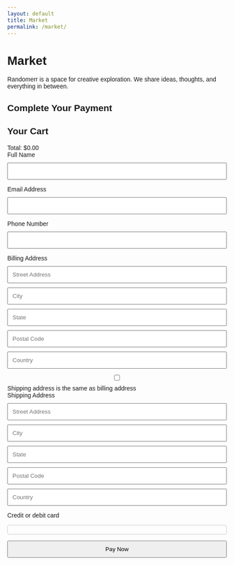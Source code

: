 ```yaml
---
layout: default
title: Market
permalink: /market/
---
```


# Market

Randomerr is a space for creative exploration. We share ideas, thoughts, and everything in between.

<script src="https://js.stripe.com/v3/"></script>
<style>
  body { font-family: Arial, sans-serif; }
  #payment-form { max-width: 600px; margin: auto; }
  input, button { display: block; width: 100%; margin: 10px 0; padding: 10px; }
  #card-element { border: 1px solid #ccc; padding: 10px; border-radius: 4px; }
  .error { color: red; }
  .success { color: green; }
</style>

<h2>Complete Your Payment</h2>

<main class="checkout-container">
  <section id="cart-summary">
    <h2>Your Cart</h2>
    <div id="cart-items">
      <!-- Cart items will be dynamically populated here -->
    </div>
    <div class="checkout-summary">
      <div id="cart-total">Total: $0.00</div>
    </div>
  </section>

<form id="payment-form">
<!-- Cardholder's Name -->
<label for="name">Full Name</label>
<input type="text" id="name" required>

<!-- Email Address -->
<label for="email">Email Address</label>
<input type="email" id="email" required>

<!-- Phone Number -->
<label for="phone">Phone Number</label>
<input type="tel" id="phone" required>

<!-- Billing Address -->
<label for="address">Billing Address</label>
<input type="text" id="address" placeholder="Street Address" required>
<input type="text" id="city" placeholder="City" required>
<input type="text" id="state" placeholder="State" required>
<input type="text" id="postal-code" placeholder="Postal Code" required>
<input type="text" id="country" placeholder="Country" required>

<!-- Shipping Address Checkbox -->
<label>
  <input type="checkbox" id="same-address"> Shipping address is the same as billing address
</label>

<!-- Shipping Address -->
<div id="shipping-address-container">
<label for="shipping-address">Shipping Address</label>
<input type="text" id="shipping-address" placeholder="Street Address" required>
<input type="text" id="shipping-city" placeholder="City" required>
<input type="text" id="shipping-state" placeholder="State" required>
<input type="text" id="shipping-postal-code" placeholder="Postal Code" required>
<input type="text" id="shipping-country" placeholder="Country" required>
</div>

<!-- Stripe Card Element -->
<label for="card-element">Credit or debit card</label>
<div id="card-element"></div>

<button id="submit-button">Pay Now</button>
<div id="payment-status"></div>
</form>
</main>

<script>
document.addEventListener("DOMContentLoaded", async () => {
  const stripe = Stripe('pk_test_51PulULDDaepf7cjiBCJQ4wxoptuvOfsdiJY6tvKxW3uXZsMUome7vfsIORlSEZiaG4q20ZLSqEMiBIuHi7Fsy9dP00nytmrtYb'); // Use your publishable key
  const form = document.getElementById("payment-form");
  const submitButton = document.getElementById("submit-button");
  const paymentStatus = document.getElementById("payment-status");
  const sameAddressCheckbox = document.getElementById("same-address");
  const shippingAddressContainer = document.getElementById("shipping-address-container");

  if (!form || !submitButton || !paymentStatus || !sameAddressCheckbox || !shippingAddressContainer) {
    console.error("Required elements are missing from the DOM.");
    return;
  }

  const elements = stripe.elements();
  const card = elements.create("card");
  card.mount("#card-element");

  sameAddressCheckbox.addEventListener("change", () => {
    const isChecked = sameAddressCheckbox.checked;
    shippingAddressContainer.style.display = isChecked ? "none" : "block";
    if (isChecked) {
      document.getElementById("shipping-address").value = document.getElementById("address").value;
      document.getElementById("shipping-city").value = document.getElementById("city").value;
      document.getElementById("shipping-state").value = document.getElementById("state").value;
      document.getElementById("shipping-postal-code").value = document.getElementById("postal-code").value;
      document.getElementById("shipping-country").value = document.getElementById("country").value;
    }
  });

  const cartItems = JSON.parse(localStorage.getItem("cartItems")) || [];
  let total = 0;

// Handle payment submission
form.addEventListener("submit", async (event) => {
  event.preventDefault();
  submitButton.disabled = true;
  paymentStatus.textContent = "";

  // Extract total from the cart-total div
  const cartTotalElement = document.getElementById('cart-total');
  const totalText = cartTotalElement.textContent;
  const totalMatch = totalText.match(/Total:\s*\$([\d,\.]+)/);
  
  let total = 0;
  if (totalMatch) {
    // Remove commas and parse the total amount
    total = parseFloat(totalMatch[1].replace(/,/g, ''));
  } else {
    throw new Error("Could not extract total value");
  }

  // Ensure total is parsed as a floating-point number
  if (isNaN(total)) {
    throw new Error("Invalid total value");
  }

  // Calculate total in cents (Stripe expects amount in cents)
  const totalInCents = Math.round(total * 100); // Ensure 'total' is in dollars

  // Logging values for diagnostic purposes
  console.log('Total (in dollars):', total);      // Log total in dollars
  console.log('Total (in cents):', totalInCents); // Log total in cents

  try {
    const response = await fetch('https://backend-github-io.vercel.app/api/create-payment-intent', {
      method: 'POST',
      headers: { 'Content-Type': 'application/json' },
      body: JSON.stringify({
        amount: totalInCents, // Stripe expects the amount in cents
        email: email,
        phone: phone,
        name: name,
        address: address,
        shippingAddress: shippingAddress,
        cartItems: cartItems // Include cart items in the payload
      })
    });

    if (!response.ok) {
      throw new Error('Failed to create payment intent');
    }

    const data = await response.json();
    const result = await stripe.confirmCardPayment(data.clientSecret, {
      payment_method: {
        card: card,
        billing_details: { name: name, email: email, phone: phone, address: address }
      },
    });

    if (result.error) {
      paymentStatus.textContent = `Error: ${result.error.message}`;
      paymentStatus.classList.add('error');
    } else if (result.paymentIntent.status === 'succeeded') {
      localStorage.setItem("purchasedItems", JSON.stringify(cartItems));
      localStorage.removeItem("cartItems");
      window.location.href = "https://m-cochran.github.io/Randomerr/thank-you/";
    }
  } catch (error) {
    paymentStatus.textContent = `Error: ${error.message}`;
    paymentStatus.classList.add('error');
  } finally {
    submitButton.disabled = false;
  }
});


    const totalInCents = Math.round(total * 100);
    const name = nameInput.value;
    const email = emailInput.value;
    const phone = phoneInput.value;
    const address = {
      line1: addressInput.line1.value,
      city: addressInput.city.value,
      state: addressInput.state.value,
      postal_code: addressInput.postal_code.value,
      country: addressInput.country.value
    };
    const shippingAddress = sameAddressCheckbox.checked ? address : {
      line1: shippingAddressInputs.line1.value,
      city: shippingAddressInputs.city.value,
      state: shippingAddressInputs.state.value,
      postal_code: shippingAddressInputs.postal_code.value,
      country: shippingAddressInputs.country.value
    };

    try {
      const response = await fetch('https://backend-github-io.vercel.app/api/create-payment-intent', {
        method: 'POST',
        headers: { 'Content-Type': 'application/json' },
        body: JSON.stringify({
          amount: totalInCents,
          email: email,
          phone: phone,
          name: name,
          address: address,
          shippingAddress: shippingAddress,
          cartItems: cartItems
        })
      });

      if (!response.ok) {
        throw new Error('Failed to create payment intent');
      }

      const data = await response.json();
      const result = await stripe.confirmCardPayment(data.clientSecret, {
        payment_method: {
          card: card,
          billing_details: { name: name, email: email, phone: phone, address: address }
        },
      });

      if (result.error) {
        paymentStatus.textContent = `Error: ${result.error.message}`;
        paymentStatus.classList.add('error');
      } else if (result.paymentIntent.status === 'succeeded') {
        localStorage.setItem("purchasedItems", JSON.stringify(cartItems));
        localStorage.removeItem("cartItems");
        window.location.href = "https://m-cochran.github.io/Randomerr/thank-you/";
      }
    } catch (error) {
      paymentStatus.textContent = `Error: ${error.message}`;
      paymentStatus.classList.add('error');
    } finally {
      submitButton.disabled = false;
    }
  });

  const cartItemsContainer = document.getElementById("cart-items");
  const cartTotal = document.getElementById("cart-total");

  if (!cartItemsContainer || !cartTotal) {
    console.error("Cart elements are missing from the DOM.");
    return;
  }

  if (cartItems.length === 0) {
    cartItemsContainer.innerHTML = "<p>Your cart is empty.</p>";
    cartTotal.textContent = "Total: $0.00";
    return;
  }

  function renderCart() {
    cartItemsContainer.innerHTML = "";
    total = 0;
    cartItems.forEach((item, index) => {
      const itemDiv = document.createElement("div");
      itemDiv.className = "cart-item";
      itemDiv.innerHTML = `
        <img src="${item.image}" alt="${item.name}">
        <div class="cart-item-details">
          <div>${item.name}</div>
          <div>Price: $${item.price}</div>
        </div>
        <div class="cart-item-actions">
          <button class="btn-decrease" data-index="${index}">-</button>
          <input type="text" value="${item.quantity}" class="item-quantity" readonly>
          <button class="btn-increase" data-index="${index}">+</button>
          <button class="btn-remove" data-index="${index}">Remove</button>
        </div>
      `;
      cartItemsContainer.appendChild(itemDiv);

      total += item.price * item.quantity;
    });

    cartTotal.textContent = `Total: $${total.toFixed(2)}`;
  }

  renderCart();

  cartItemsContainer.addEventListener("click", (event) => {
    const index = event.target.dataset.index;
    if (event.target.classList.contains("btn-decrease")) {
      cartItems[index].quantity = Math.max(cartItems[index].quantity - 1, 1);
    } else if (event.target.classList.contains("btn-increase")) {
      cartItems[index].quantity += 1;
    } else if (event.target.classList.contains("btn-remove")) {
      cartItems.splice(index, 1);
    }
    localStorage.setItem("cartItems", JSON.stringify(cartItems));
    renderCart();
  });
});
</script>
